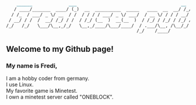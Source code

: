 ```markdown
    ______              ___                                        __  __              
   / ____/_______  ____/ (_)  __  __________  _____   ____  __  __/ /_/ /_  ____  ____ 
  / /_  / ___/ _ \/ __  / /  / / / / ___/ _ \/ ___/  / __ \/ / / / __/ __ \/ __ \/ __ \
 / __/ / /  /  __/ /_/ / /  / /_/ (__  )  __(__  )  / /_/ / /_/ / /_/ / / / /_/ / / / /
/_/   /_/   \___/\__,_/_/   \__,_/____/\___/____/  / .___/\__, /\__/_/ /_/\____/_/ /_/ 
                                                  /_/    /____/                        
```

## Welcome to my Github page!

### My name is Fredi,  
I am a hobby coder from germany.  
I use Linux.  
My favorite game is Minetest.  
I own a minetest server called "ONEBLOCK".  
